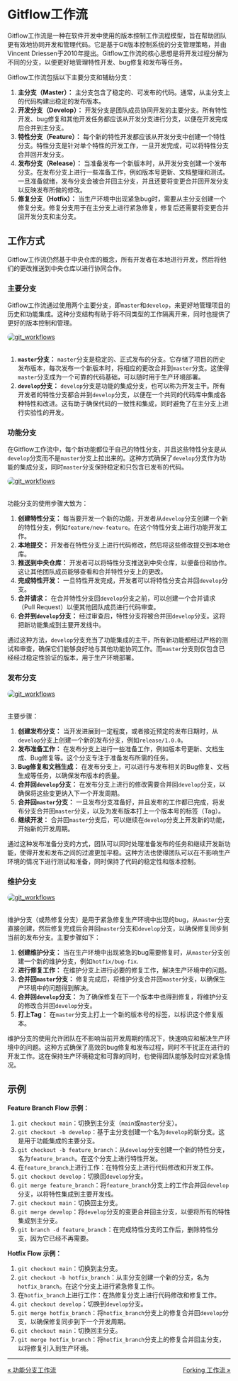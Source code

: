 # Gitflow工作流

Gitflow工作流是一种在软件开发中使用的版本控制工作流程模型，旨在帮助团队更有效地协同开发和管理代码。它是基于Git版本控制系统的分支管理策略，并由Vincent Driessen于2010年提出。Gitflow工作流的核心思想是将开发过程分解为不同的分支，以便更好地管理特性开发、bug修复和发布等任务。

Gitflow工作流包括以下主要分支和辅助分支：

1. **主分支（Master）：** 主分支包含了稳定的、可发布的代码。通常，从主分支上的代码构建出稳定的发布版本。
2. **开发分支（Develop）：** 开发分支是团队成员协同开发的主要分支。所有特性开发、bug修复和其他开发任务都应该从开发分支进行分支，以便在开发完成后合并到主分支。
3. **特性分支（Feature）：** 每个新的特性开发都应该从开发分支中创建一个特性分支。特性分支是针对单个特性的开发工作，一旦开发完成，可以将特性分支合并回开发分支。
4. **发布分支（Release）：** 当准备发布一个新版本时，从开发分支创建一个发布分支。在发布分支上进行一些准备工作，例如版本号更新、文档整理和测试。一旦准备就绪，发布分支会被合并回主分支，并且还要将变更合并回开发分支以反映发布所做的修改。
5. **修复分支（Hotfix）：** 当生产环境中出现紧急bug时，需要从主分支创建一个修复分支。修复分支用于在主分支上进行紧急修复，修复后还需要将变更合并回开发分支和主分支。

## 工作方式

Gitflow工作流仍然基于中央仓库的概念，所有开发者在本地进行开发，然后将他们的更改推送到中央仓库以进行协同合作。

### 主要分支

Gitflow工作流通过使用两个主要分支，即`master`和`develop`，来更好地管理项目的历史和功能集成。这种分支结构有助于将不同类型的工作隔离开来，同时也提供了更好的版本控制和管理。


<a href="https://github.com/zheng-yi-yi/myNotes/Tools_and_Environment/Git/git_workflows">
<img src="images/gitflow-01.png" alt="git_workflows" style="display: block; margin: 0 auto; max-width: 100%; height: auto; border-radius: 10px;">
</a>

<br />


1. **`master`分支：** `master`分支是稳定的、正式发布的分支。它存储了项目的历史发布版本，每次发布一个新版本时，将相应的更改合并到`master`分支。这使得`master`分支成为一个可靠的代码基础，可以随时用于生产环境部署。
2. **`develop`分支：** `develop`分支是功能的集成分支，也可以称为开发主干。所有开发者的特性分支都合并到`develop`分支，以便在一个共同的代码库中集成各种特性和改进。这有助于确保代码的一致性和集成，同时避免了在主分支上进行实验性的开发。


### 功能分支

在Gitflow工作流中，每个新功能都位于自己的特性分支，并且这些特性分支是从`develop`分支而不是`master`分支上拉出来的。这种方式确保了`develop`分支作为功能的集成分支，同时`master`分支保持稳定和只包含已发布的代码。




<a href="https://github.com/zheng-yi-yi/myNotes/Tools_and_Environment/Git/git_workflows">
<img src="images/gitflow-02.png" alt="git_workflows" style="display: block; margin: 0 auto; max-width: 100%; height: auto; border-radius: 10px;">
</a>

<br />


功能分支的使用步骤大致为：

1. **创建特性分支：** 每当要开发一个新的功能，开发者从`develop`分支创建一个新的特性分支，例如`feature/new-feature`。在这个特性分支上进行功能开发工作。
2. **本地提交：** 开发者在特性分支上进行代码修改，然后将这些修改提交到本地仓库。
3. **推送到中央仓库：** 开发者可以将特性分支推送到中央仓库，以便备份和协作。这让其他团队成员能够查看和合并特性分支上的更改。
4. **完成特性开发：** 一旦特性开发完成，开发者可以将特性分支合并回`develop`分支。
5. **合并请求：** 在合并特性分支回`develop`分支之前，可以创建一个合并请求（Pull Request）以便其他团队成员进行代码审查。
6. **合并到`develop`分支：** 经过审查后，特性分支将被合并回`develop`分支。这将把新功能集成到主要开发线中。

通过这种方法，`develop`分支充当了功能集成的主干，所有新功能都经过严格的测试和审查，确保它们能够良好地与其他功能协同工作。而`master`分支则仅包含已经经过稳定性验证的版本，用于生产环境部署。

### 发布分支




<a href="https://github.com/zheng-yi-yi/myNotes/Tools_and_Environment/Git/git_workflows">
<img src="images/gitflow-03.png" alt="git_workflows" style="display: block; margin: 0 auto; max-width: 100%; height: auto; border-radius: 10px;">
</a>

<br />


主要步骤：

1. **创建发布分支：** 当开发进展到一定程度，或者接近预定的发布日期时，从`develop`分支上创建一个新的发布分支，例如`release/1.0.0`。
2. **发布准备工作：** 在发布分支上进行一些准备工作，例如版本号更新、文档生成、Bug修复等。这个分支专注于准备发布所需的任务。
3. **Bug修复和文档生成：** 在发布分支上，可以进行与发布相关的Bug修复、文档生成等任务，以确保发布版本的质量。
4. **合并回`develop`分支：** 在发布分支上进行的修改需要合并回`develop`分支，以确保将这些变更纳入下一个开发周期。
5. **合并回`master`分支：** 一旦发布分支准备好，并且发布的工作都已完成，将发布分支合并回`master`分支，以及为发布版本打上一个版本号的标签（Tag）。
6. **继续开发：** 合并回`master`分支后，可以继续在`develop`分支上开发新的功能，开始新的开发周期。

通过这种发布准备分支的方式，团队可以同时处理准备发布的任务和继续开发新功能，使得开发和发布之间的过渡更加平稳。这种方法也使得团队可以在不影响生产环境的情况下进行测试和准备，同时保持了代码的稳定性和版本控制。


### 维护分支




<a href="https://github.com/zheng-yi-yi/myNotes/Tools_and_Environment/Git/git_workflows">
<img src="images/gitflow-04.png" alt="git_workflows" style="display: block; margin: 0 auto; max-width: 100%; height: auto; border-radius: 10px;">
</a>

<br />


维护分支（或热修复分支）是用于紧急修复生产环境中出现的bug，从`master`分支直接创建，然后修复完成后合并回`master`分支和`develop`分支，以确保修复同步到当前的发布分支。主要步骤如下：

1. **创建维护分支：** 当在生产环境中出现紧急的bug需要修复时，从`master`分支创建一个新的维护分支，例如`hotfix/bug-fix`.
2. **进行修复工作：** 在维护分支上进行必要的修复工作，解决生产环境中的问题。
3. **合并回`master`分支：** 修复完成后，将维护分支合并回`master`分支，以确保生产环境中的问题得到解决。
4. **合并回`develop`分支：** 为了确保修复在下一个版本中也得到修复，将维护分支的修改合并回`develop`分支。
5. **打上Tag：** 在`master`分支上打上一个新的版本号的标签，以标识这个修复版本。

维护分支的使用允许团队在不影响当前开发周期的情况下，快速响应和解决生产环境中的问题。这种方式确保了高效的bug修复和发布过程，同时不干扰正在进行的开发工作。这在保持生产环境稳定和可靠的同时，也使得团队能够及时应对紧急情况。

## 示例

**Feature Branch Flow 示例：**

1. `git checkout main`：切换到主分支（`main`或`master`分支）。
2. `git checkout -b develop`：基于主分支创建一个名为`develop`的新分支。这是用于功能集成的主要分支。
3. `git checkout -b feature_branch`：从`develop`分支创建一个新的特性分支，名为`feature_branch`。在这个分支上进行特性开发。
4. 在`feature_branch`上进行工作：在特性分支上进行代码修改和开发工作。
5. `git checkout develop`：切换回`develop`分支。
6. `git merge feature_branch`：将`feature_branch`分支上的工作合并回`develop`分支，以将特性集成到主要开发线。
7. `git checkout main`：切换回主分支。
8. `git merge develop`：将`develop`分支的变更合并回主分支，以便将所有的特性集成到主分支。
9. `git branch -d feature_branch`：在完成特性分支的工作后，删除特性分支，因为它已经不再需要。

**Hotfix Flow 示例：**

1. `git checkout main`：切换到主分支。
2. `git checkout -b hotfix_branch`：从主分支创建一个新的分支，名为`hotfix_branch`。在这个分支上进行紧急修复工作。
3. 在`hotfix_branch`上进行工作：在热修复分支上进行代码修改和修复工作。
4. `git checkout develop`：切换到`develop`分支。
5. `git merge hotfix_branch`：将`hotfix_branch`分支上的修复合并回`develop`分支，以确保修复同步到下一个开发周期。
6. `git checkout main`：切换回主分支。
7. `git merge hotfix_branch`：将`hotfix_branch`分支上的修复合并回主分支，以将修复引入到生产环境。


---

<div style="display: flex; justify-content: space-between;">
    <a href="https://github.com/zheng-yi-yi/myNotes/Tools_and_Environment/Git/git_workflows/workflow_feature_branch.md">« 功能分支工作流</a>
    <a href="https://github.com/zheng-yi-yi/myNotes/Tools_and_Environment/Git/git_workflows/workflow_forking.md">Forking 工作流 »</a>
</div>
